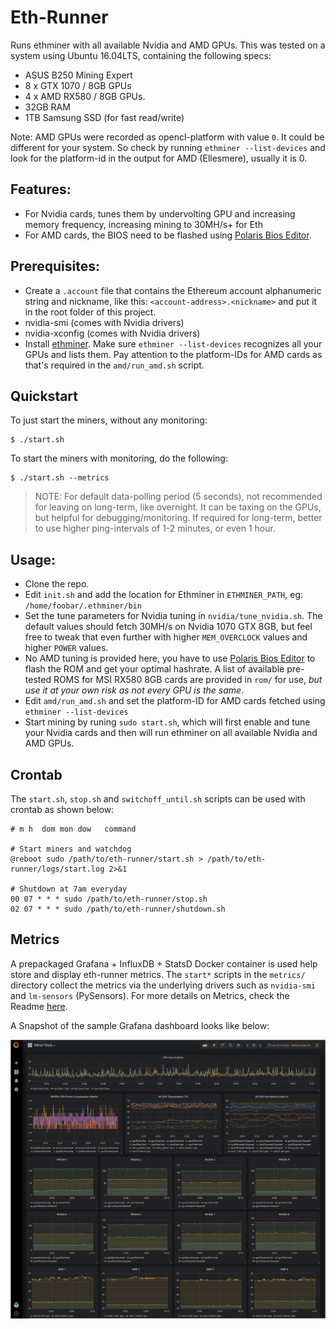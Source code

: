 # Eth-Runner

Runs ethminer with all available Nvidia and AMD GPUs. This was tested on a system using Ubuntu 16.04LTS, containing the following specs:
- ASUS B250 Mining Expert
- 8 x GTX 1070 / 8GB GPUs
- 4 x AMD RX580 / 8GB GPUs.
- 32GB RAM
- 1TB Samsung SSD (for fast read/write)

Note: AMD GPUs were recorded as opencl-platform with value `0`. It could be different for your system. So check by running `ethminer --list-devices` and look for the platform-id in the output for AMD (Ellesmere), usually it is 0.

## Features:
- For Nvidia cards, tunes them by undervolting GPU and increasing memory frequency, increasing mining to 30MH/s+ for Eth
- For AMD cards, the BIOS need to be flashed using [Polaris Bios Editor](https://github.com/jaschaknack/PolarisBiosEditor).

## Prerequisites:
- Create a `.account` file that contains the Ethereum account alphanumeric string and nickname, like this: `<account-address>.<nickname>` and put it in the root folder of this project.
- nvidia-smi (comes with Nvidia drivers)
- nvidia-xconfig (comes with Nvidia drivers)
- Install [ethminer](https://github.com/ethereum-mining/ethminer). Make sure `ethminer --list-devices` recognizes all your GPUs and lists them. Pay attention to the platform-IDs for AMD cards as that's required in the `amd/run_amd.sh` script.

## Quickstart
To just start the miners, without any monitoring:
```
$ ./start.sh
```
To start the miners with monitoring, do the following:
```
$ ./start.sh --metrics
```
> NOTE: For default data-polling period (5 seconds), not recommended for leaving on long-term, like overnight. It can be taxing on the GPUs, but helpful for debugging/monitoring. If required for long-term, better to use higher ping-intervals of 1-2 minutes, or even 1 hour.

## Usage:
- Clone the repo.
- Edit `init.sh` and add the location for Ethminer in `ETHMINER_PATH`, eg: `/home/foobar/.ethminer/bin`
- Set the tune parameters for Nvidia tuning in `nvidia/tune_nvidia.sh`. The default values should fetch 30MH/s on Nvidia 1070 GTX 8GB, but feel free to tweak that even further with higher `MEM_OVERCLOCK` values and higher `POWER` values.
- No AMD tuning is provided here, you have to use [Polaris Bios Editor](https://github.com/jaschaknack/PolarisBiosEditor) to flash the ROM and get your optimal hashrate. A list of available pre-tested ROMS for MSI RX580 8GB cards are provided in `rom/` for use, *but use it at your own risk as not every GPU is the same*.
- Edit `amd/run_amd.sh` and set the platform-ID for AMD cards fetched using `ethminer --list-devices`
- Start mining by runing `sudo start.sh`, which will first enable and tune your Nvidia cards and then will run ethminer on all available Nvidia and AMD GPUs.

## Crontab
The `start.sh`, `stop.sh` and `switchoff_until.sh` scripts can be used with crontab as shown below:
```
# m h  dom mon dow   command

# Start miners and watchdog
@reboot sudo /path/to/eth-runner/start.sh > /path/to/eth-runner/logs/start.log 2>&1

# Shutdown at 7am everyday
00 07 * * * sudo /path/to/eth-runner/stop.sh
02 07 * * * sudo /path/to/eth-runner/shutdown.sh
```

## Metrics

A prepackaged Grafana + InfluxDB + StatsD Docker container is used help store and display eth-runner metrics. The `start*` scripts in the `metrics/` directory collect the metrics via the underlying drivers such as `nvidia-smi` and `lm-sensors` (PySensors). For more details on Metrics, check the Readme [here](metrics/README.md).

A Snapshot of the sample Grafana dashboard looks like below:

![Grafana Miner Stats](/img/grafana_metrics.png)
